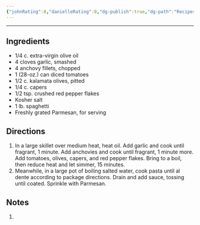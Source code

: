 ```yaml
---
{"johnRating":8,"danielleRating":0,"dg-publish":true,"dg-path":"Recipes/Pasta Puttanseca.md","permalink":"/recipes/pasta-puttanseca/","dgPassFrontmatter":true}
---
```



---

## Ingredients

- 1/4 c. extra-virgin olive oil
- 4 cloves garlic, smashed
- 4 anchovy fillets, chopped
- 1 (28-oz.) can diced tomatoes
- 1/2 c. kalamata olives, pitted
- 1/4 c. capers
- 1/2 tsp. crushed red pepper flakes
- Kosher salt
- 1 lb. spaghetti
- Freshly grated Parmesan, for serving

## Directions

1. In a large skillet over medium heat, heat oil. Add garlic and cook until fragrant, 1 minute. Add anchovies and cook until fragrant, 1 minute more. Add tomatoes, olives, capers, and red pepper flakes. Bring to a boil, then reduce heat and let simmer, 15 minutes. 
2. Meanwhile, in a large pot of boiling salted water, cook pasta until al dente according to package directions. Drain and add sauce, tossing until coated. Sprinkle with Parmesan.

## Notes

1. 
